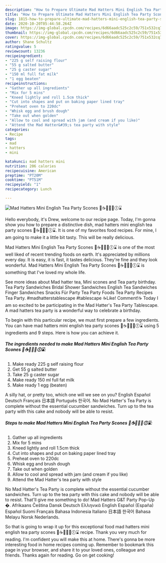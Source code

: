 ```yaml
---
description: "How to Prepare Ultimate Mad Hatters Mini English Tea Party Scones 🐇☕🎈🎉🎊🕕⌛"
title: "How to Prepare Ultimate Mad Hatters Mini English Tea Party Scones 🐇☕🎈🎉🎊🕕⌛"
slug: 1815-how-to-prepare-ultimate-mad-hatters-mini-english-tea-party-scones
date: 2020-10-20T05:44:58.264Z
image: https://img-global.cpcdn.com/recipes/6d66aadc525c2c59/751x532cq70/mad-hatters-mini-english-tea-party-scones-🐇☕🎈🎉🎊🕕⌛-recipe-main-photo.jpg
thumbnail: https://img-global.cpcdn.com/recipes/6d66aadc525c2c59/751x532cq70/mad-hatters-mini-english-tea-party-scones-🐇☕🎈🎉🎊🕕⌛-recipe-main-photo.jpg
cover: https://img-global.cpcdn.com/recipes/6d66aadc525c2c59/751x532cq70/mad-hatters-mini-english-tea-party-scones-🐇☕🎈🎉🎊🕕⌛-recipe-main-photo.jpg
author: Shane Schultz
ratingvalue: 5
reviewcount: 13236
recipeingredient:
- "225 g self raising flour"
- "55 g salted butter"
- "25 g caster sugar"
- "150 ml full fat milk"
- "1 egg beaten"
recipeinstructions:
- "Gather up all ingredients"
- "Mix for 5 mins"
- "Kneed lightly and roll 1.5cm thick"
- "Cut into shapes and put on baking paper lined tray"
- "Preheat oven to 220dc"
- "Whisk egg and brush dough"
- "Take out when golden"
- "Allow to cool and spread with jam (and cream if you like)"
- "Attend the Mad Hatter&#39;s tea party with style"
categories:
- Recipe
tags:
- mad
- hatters
- mini

katakunci: mad hatters mini 
nutrition: 206 calories
recipecuisine: American
preptime: "PT20M"
cooktime: "PT51M"
recipeyield: "1"
recipecategory: Lunch

---
```



![Mad Hatters Mini English Tea Party Scones 🐇☕🎈🎉🎊🕕⌛](https://img-global.cpcdn.com/recipes/6d66aadc525c2c59/751x532cq70/mad-hatters-mini-english-tea-party-scones-🐇☕🎈🎉🎊🕕⌛-recipe-main-photo.jpg)

Hello everybody, it's Drew, welcome to our recipe page. Today, I'm gonna show you how to prepare a distinctive dish, mad hatters mini english tea party scones 🐇☕🎈🎉🎊🕕⌛. It is one of my favorites food recipes. For mine, I am going to make it a little bit tasty. This will be really delicious.

Mad Hatters Mini English Tea Party Scones 🐇☕🎈🎉🎊🕕⌛ is one of the most well liked of recent trending foods on earth. It's appreciated by millions every day. It is easy, it is fast, it tastes delicious. They're fine and they look wonderful. Mad Hatters Mini English Tea Party Scones 🐇☕🎈🎉🎊🕕⌛ is something that I've loved my whole life.

See more ideas about Mad hatter tea, Mini scones and Tea party birthday. Tea Party Sandwiches Bridal Shower Sandwiches English Tea Sandwiches Finger Sandwiches Snacks Für Party Tea Party Foods Tea Party Recipes Tea Party. #madhatterstablescape #tablescape ☕Like! Comment!☕ Today I am so excited to be participating in the Mad Hatter&#39;s Tea Party Tablescape. A mad hatters tea party is a wonderful way to celebrate a birthday.


To begin with this particular recipe, we must first prepare a few ingredients. You can have mad hatters mini english tea party scones 🐇☕🎈🎉🎊🕕⌛ using 5 ingredients and 9 steps. Here is how you can achieve it.

<!--inarticleads1-->

##### The ingredients needed to make Mad Hatters Mini English Tea Party Scones 🐇☕🎈🎉🎊🕕⌛:

1. Make ready 225 g self raising flour
1. Get 55 g salted butter
1. Take 25 g caster sugar
1. Make ready 150 ml full fat milk
1. Make ready 1 egg (beaten)


A silly hat, or pretty too, which one will we see on you? English Español Deutsch Français 日本語 Português 한국어. No Mad Hatter&#39;s Tea Party is complete without the essential cucumber sandwiches. Turn up to the tea party with this cake and nobody will be able to resist. 

<!--inarticleads2-->

##### Steps to make Mad Hatters Mini English Tea Party Scones 🐇☕🎈🎉🎊🕕⌛:

1. Gather up all ingredients
1. Mix for 5 mins
1. Kneed lightly and roll 1.5cm thick
1. Cut into shapes and put on baking paper lined tray
1. Preheat oven to 220dc
1. Whisk egg and brush dough
1. Take out when golden
1. Allow to cool and spread with jam (and cream if you like)
1. Attend the Mad Hatter&#39;s tea party with style


No Mad Hatter&#39;s Tea Party is complete without the essential cucumber sandwiches. Turn up to the tea party with this cake and nobody will be able to resist. That&#39;ll give me something to do! Mad Hatters G&amp;T Party Pop-Up �. Afrikaans Čeština Dansk Deutsch Ελληνικά English Español (España) Español Suomi Français Bahasa Indonesia Italiano 日本語 한국어 Bahasa Melayu Norsk Nederlands. 

So that is going to wrap it up for this exceptional food mad hatters mini english tea party scones 🐇☕🎈🎉🎊🕕⌛ recipe. Thank you very much for reading. I'm confident you will make this at home. There's gonna be more interesting food in home recipes coming up. Remember to bookmark this page in your browser, and share it to your loved ones, colleague and friends. Thanks again for reading. Go on get cooking!
